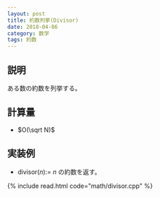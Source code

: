 ```yaml
---
layout: post
title: 約数列挙(Divisor)
date: 2018-04-06
category: 数学
tags: 約数
---
```


## 説明
ある数の約数を列挙する。

## 計算量
* $O(\sqrt N)$

## 実装例

* divisor($n$):= $n$ の約数を返す。

{% include read.html  code="math/divisor.cpp" %}
